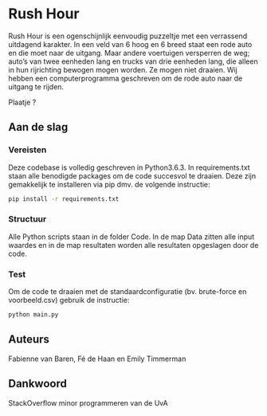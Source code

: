 # Rush Hour
Rush Hour is een ogenschijnlijk eenvoudig puzzeltje met een verrassend uitdagend karakter. In een veld van 6 hoog en 6 breed staat een rode auto en die moet naar de uitgang. Maar andere voertuigen versperren de weg; auto’s van twee eenheden lang en trucks van drie eenheden lang, die alleen in hun rijrichting bewogen mogen worden. Ze mogen niet draaien.
Wij hebben een computerprogramma geschreven om de rode auto naar de uitgang te rijden.

Plaatje ?

## Aan de slag
### Vereisten
Deze codebase is volledig geschreven in Python3.6.3. In requirements.txt staan alle benodigde packages om de code succesvol te draaien. Deze zijn gemakkelijk te installeren via pip dmv. de volgende instructie:

```bash
pip install -r requirements.txt
```

### Structuur
Alle Python scripts staan in de folder Code. In de map Data zitten alle input waardes en in de map resultaten worden alle resultaten opgeslagen door de code.

### Test
Om de code te draaien met de standaardconfiguratie (bv. brute-force en voorbeeld.csv) gebruik de instructie:

```bash
python main.py
```
## Auteurs
Fabienne van Baren, Fé de Haan en Emily Timmerman

## Dankwoord
StackOverflow
minor programmeren van de UvA

